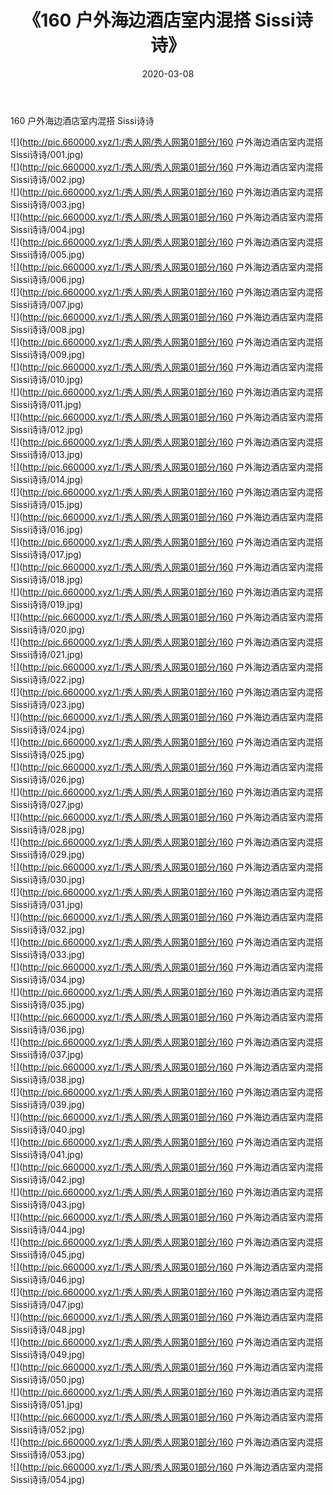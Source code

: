 ﻿---
layout: post
title:  《160 户外海边酒店室内混搭 Sissi诗诗》
date:   2020-03-08
img: http://pic.660000.xyz/1:/秀人网/秀人网第01部分/160 户外海边酒店室内混搭 Sissi诗诗/000.jpg
categories: [美女, 清纯, 唯美]
---

160 户外海边酒店室内混搭 Sissi诗诗

  ![](http://pic.660000.xyz/1:/秀人网/秀人网第01部分/160 户外海边酒店室内混搭 Sissi诗诗/001.jpg) <br> ![](http://pic.660000.xyz/1:/秀人网/秀人网第01部分/160 户外海边酒店室内混搭 Sissi诗诗/002.jpg) <br> ![](http://pic.660000.xyz/1:/秀人网/秀人网第01部分/160 户外海边酒店室内混搭 Sissi诗诗/003.jpg) <br> ![](http://pic.660000.xyz/1:/秀人网/秀人网第01部分/160 户外海边酒店室内混搭 Sissi诗诗/004.jpg) <br> ![](http://pic.660000.xyz/1:/秀人网/秀人网第01部分/160 户外海边酒店室内混搭 Sissi诗诗/005.jpg) <br> ![](http://pic.660000.xyz/1:/秀人网/秀人网第01部分/160 户外海边酒店室内混搭 Sissi诗诗/006.jpg) <br> ![](http://pic.660000.xyz/1:/秀人网/秀人网第01部分/160 户外海边酒店室内混搭 Sissi诗诗/007.jpg) <br> ![](http://pic.660000.xyz/1:/秀人网/秀人网第01部分/160 户外海边酒店室内混搭 Sissi诗诗/008.jpg) <br> ![](http://pic.660000.xyz/1:/秀人网/秀人网第01部分/160 户外海边酒店室内混搭 Sissi诗诗/009.jpg) <br> ![](http://pic.660000.xyz/1:/秀人网/秀人网第01部分/160 户外海边酒店室内混搭 Sissi诗诗/010.jpg) <br> ![](http://pic.660000.xyz/1:/秀人网/秀人网第01部分/160 户外海边酒店室内混搭 Sissi诗诗/011.jpg) <br> ![](http://pic.660000.xyz/1:/秀人网/秀人网第01部分/160 户外海边酒店室内混搭 Sissi诗诗/012.jpg) <br> ![](http://pic.660000.xyz/1:/秀人网/秀人网第01部分/160 户外海边酒店室内混搭 Sissi诗诗/013.jpg) <br> ![](http://pic.660000.xyz/1:/秀人网/秀人网第01部分/160 户外海边酒店室内混搭 Sissi诗诗/014.jpg) <br> ![](http://pic.660000.xyz/1:/秀人网/秀人网第01部分/160 户外海边酒店室内混搭 Sissi诗诗/015.jpg) <br> ![](http://pic.660000.xyz/1:/秀人网/秀人网第01部分/160 户外海边酒店室内混搭 Sissi诗诗/016.jpg) <br> ![](http://pic.660000.xyz/1:/秀人网/秀人网第01部分/160 户外海边酒店室内混搭 Sissi诗诗/017.jpg) <br> ![](http://pic.660000.xyz/1:/秀人网/秀人网第01部分/160 户外海边酒店室内混搭 Sissi诗诗/018.jpg) <br> ![](http://pic.660000.xyz/1:/秀人网/秀人网第01部分/160 户外海边酒店室内混搭 Sissi诗诗/019.jpg) <br> ![](http://pic.660000.xyz/1:/秀人网/秀人网第01部分/160 户外海边酒店室内混搭 Sissi诗诗/020.jpg) <br> ![](http://pic.660000.xyz/1:/秀人网/秀人网第01部分/160 户外海边酒店室内混搭 Sissi诗诗/021.jpg) <br> ![](http://pic.660000.xyz/1:/秀人网/秀人网第01部分/160 户外海边酒店室内混搭 Sissi诗诗/022.jpg) <br> ![](http://pic.660000.xyz/1:/秀人网/秀人网第01部分/160 户外海边酒店室内混搭 Sissi诗诗/023.jpg) <br> ![](http://pic.660000.xyz/1:/秀人网/秀人网第01部分/160 户外海边酒店室内混搭 Sissi诗诗/024.jpg) <br> ![](http://pic.660000.xyz/1:/秀人网/秀人网第01部分/160 户外海边酒店室内混搭 Sissi诗诗/025.jpg) <br> ![](http://pic.660000.xyz/1:/秀人网/秀人网第01部分/160 户外海边酒店室内混搭 Sissi诗诗/026.jpg) <br> ![](http://pic.660000.xyz/1:/秀人网/秀人网第01部分/160 户外海边酒店室内混搭 Sissi诗诗/027.jpg) <br> ![](http://pic.660000.xyz/1:/秀人网/秀人网第01部分/160 户外海边酒店室内混搭 Sissi诗诗/028.jpg) <br> ![](http://pic.660000.xyz/1:/秀人网/秀人网第01部分/160 户外海边酒店室内混搭 Sissi诗诗/029.jpg) <br> ![](http://pic.660000.xyz/1:/秀人网/秀人网第01部分/160 户外海边酒店室内混搭 Sissi诗诗/030.jpg) <br> ![](http://pic.660000.xyz/1:/秀人网/秀人网第01部分/160 户外海边酒店室内混搭 Sissi诗诗/031.jpg) <br> ![](http://pic.660000.xyz/1:/秀人网/秀人网第01部分/160 户外海边酒店室内混搭 Sissi诗诗/032.jpg) <br> ![](http://pic.660000.xyz/1:/秀人网/秀人网第01部分/160 户外海边酒店室内混搭 Sissi诗诗/033.jpg) <br> ![](http://pic.660000.xyz/1:/秀人网/秀人网第01部分/160 户外海边酒店室内混搭 Sissi诗诗/034.jpg) <br> ![](http://pic.660000.xyz/1:/秀人网/秀人网第01部分/160 户外海边酒店室内混搭 Sissi诗诗/035.jpg) <br> ![](http://pic.660000.xyz/1:/秀人网/秀人网第01部分/160 户外海边酒店室内混搭 Sissi诗诗/036.jpg) <br> ![](http://pic.660000.xyz/1:/秀人网/秀人网第01部分/160 户外海边酒店室内混搭 Sissi诗诗/037.jpg) <br> ![](http://pic.660000.xyz/1:/秀人网/秀人网第01部分/160 户外海边酒店室内混搭 Sissi诗诗/038.jpg) <br> ![](http://pic.660000.xyz/1:/秀人网/秀人网第01部分/160 户外海边酒店室内混搭 Sissi诗诗/039.jpg) <br> ![](http://pic.660000.xyz/1:/秀人网/秀人网第01部分/160 户外海边酒店室内混搭 Sissi诗诗/040.jpg) <br> ![](http://pic.660000.xyz/1:/秀人网/秀人网第01部分/160 户外海边酒店室内混搭 Sissi诗诗/041.jpg) <br> ![](http://pic.660000.xyz/1:/秀人网/秀人网第01部分/160 户外海边酒店室内混搭 Sissi诗诗/042.jpg) <br> ![](http://pic.660000.xyz/1:/秀人网/秀人网第01部分/160 户外海边酒店室内混搭 Sissi诗诗/043.jpg) <br> ![](http://pic.660000.xyz/1:/秀人网/秀人网第01部分/160 户外海边酒店室内混搭 Sissi诗诗/044.jpg) <br> ![](http://pic.660000.xyz/1:/秀人网/秀人网第01部分/160 户外海边酒店室内混搭 Sissi诗诗/045.jpg) <br> ![](http://pic.660000.xyz/1:/秀人网/秀人网第01部分/160 户外海边酒店室内混搭 Sissi诗诗/046.jpg) <br> ![](http://pic.660000.xyz/1:/秀人网/秀人网第01部分/160 户外海边酒店室内混搭 Sissi诗诗/047.jpg) <br> ![](http://pic.660000.xyz/1:/秀人网/秀人网第01部分/160 户外海边酒店室内混搭 Sissi诗诗/048.jpg) <br> ![](http://pic.660000.xyz/1:/秀人网/秀人网第01部分/160 户外海边酒店室内混搭 Sissi诗诗/049.jpg) <br> ![](http://pic.660000.xyz/1:/秀人网/秀人网第01部分/160 户外海边酒店室内混搭 Sissi诗诗/050.jpg) <br> ![](http://pic.660000.xyz/1:/秀人网/秀人网第01部分/160 户外海边酒店室内混搭 Sissi诗诗/051.jpg) <br> ![](http://pic.660000.xyz/1:/秀人网/秀人网第01部分/160 户外海边酒店室内混搭 Sissi诗诗/052.jpg) <br> ![](http://pic.660000.xyz/1:/秀人网/秀人网第01部分/160 户外海边酒店室内混搭 Sissi诗诗/053.jpg) <br> ![](http://pic.660000.xyz/1:/秀人网/秀人网第01部分/160 户外海边酒店室内混搭 Sissi诗诗/054.jpg) <br>
